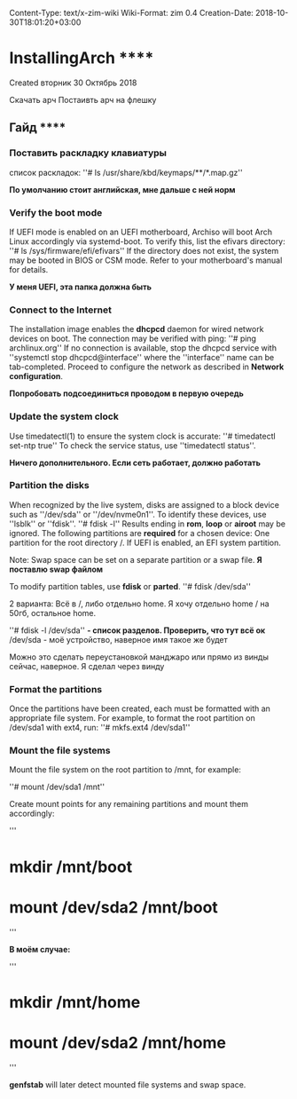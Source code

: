 Content-Type: text/x-zim-wiki
Wiki-Format: zim 0.4
Creation-Date: 2018-10-30T18:01:20+03:00

# InstallingArch ****
Created вторник 30 Октябрь 2018

Скачать арч
Постаивть арч на флешку

## Гайд ****

### Поставить раскладку клавиатуры 
список раскладок:
''# ls /usr/share/kbd/keymaps/**/*.map.gz''

**По умолчанию стоит английская, мне дальше с ней норм**

### Verify the boot mode 
If UEFI mode is enabled on an UEFI motherboard, Archiso will boot Arch Linux accordingly via systemd-boot. To verify this, list the efivars directory:
''# ls /sys/firmware/efi/efivars''
If the directory does not exist, the system may be booted in BIOS or CSM mode. Refer to your motherboard's manual for details. 

**У меня UEFI, эта папка должна быть**

### Connect to the Internet 
The installation image enables the **dhcpcd** daemon for wired network devices on boot. The connection may be verified with ping:
''# ping archlinux.org''
If no connection is available, stop the dhcpcd service with ''systemctl stop dhcpcd@interface'' where the ''interface'' name can be tab-completed. Proceed to configure the network as described in **Network configuration**.

**Попробовать подсоединиться проводом в первую очередь**

### Update the system clock 
Use timedatectl(1) to ensure the system clock is accurate:
''# timedatectl set-ntp true''
To check the service status, use ''timedatectl status''. 

**Ничего дополнительного. Если сеть работает, должно работать**

### Partition the disks 
When recognized by the live system, disks are assigned to a block device such as ''/dev/sda'' or ''/dev/nvme0n1''. To identify these devices, use ''lsblk'' or ''fdisk''.
''# fdisk -l''
Results ending in **rom**, **loop** or **airoot** may be ignored.
The following partitions are **required** for a chosen device:
	One partition for the root directory /.
	If UEFI is enabled, an EFI system partition.

Note: Swap space can be set on a separate partition or a swap file.
**Я поставлю swap файлом**

To modify partition tables, use **fdisk** or **parted**.
''# fdisk /dev/sda''

2 варианта:
Всё в /, либо отдельно home.
Я хочу отдельно home
/ на 50гб, остальное home.

''# fdisk -l /dev/sda''
**- список разделов. Проверить, что тут всё ок**
/dev/sda - моё устройство, наверное имя такое же будет

Можно это сделать переустановкой манджаро или прямо из винды сейчас, наверное. Я сделал через винду

### Format the partitions 

Once the partitions have been created, each must be formatted with an appropriate file system. For example, to format the root partition on /dev/sda1 with ext4, run:
''# mkfs.ext4 /dev/sda1''

### Mount the file systems 

Mount the file system on the root partition to /mnt, for example:

''# mount /dev/sda1 /mnt''

Create mount points for any remaining partitions and mount them accordingly:

'''
# mkdir /mnt/boot
# mount /dev/sda2 /mnt/boot
'''


**В моём случае:**

'''
# mkdir /mnt/home
# mount /dev/sda2 /mnt/home
'''


**genfstab** will later detect mounted file systems and swap space. 

